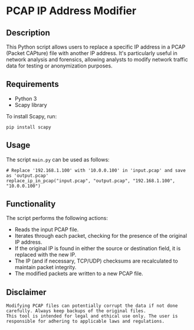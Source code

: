 # PCAP IP Address Modifier

## Description
This Python script allows users to replace a specific IP address in a PCAP (Packet CAPture) file with another IP address. It's particularly useful in network analysis and forensics, allowing analysts to modify network traffic data for testing or anonymization purposes.

## Requirements
- Python 3
- Scapy library

To install Scapy, run:

```
pip install scapy
```


## Usage
The script `main.py` can be used as follows:

```
# Replace '192.168.1.100' with '10.0.0.100' in 'input.pcap' and save as 'output.pcap'
replace_ip_in_pcap("input.pcap", "output.pcap", "192.168.1.100", "10.0.0.100")
```

## Functionality

The script performs the following actions:

- Reads the input PCAP file.
- Iterates through each packet, checking for the presence of the original IP address.
- If the original IP is found in either the source or destination field, it is replaced with the new IP.
- The IP (and if necessary, TCP/UDP) checksums are recalculated to maintain packet integrity.
- The modified packets are written to a new PCAP file.

## Disclaimer

    Modifying PCAP files can potentially corrupt the data if not done carefully. Always keep backups of the original files.
    This tool is intended for legal and ethical use only. The user is responsible for adhering to applicable laws and regulations.